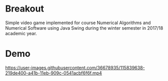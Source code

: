 # Breakout

Simple video game implemented for course Numerical Algorithms and Numerical Software using Java Swing during the winter semester in 2017/18 academic year.

# Demo

https://user-images.githubusercontent.com/36678935/115839638-219de400-a41b-11eb-909c-0541acbf6f6f.mp4

